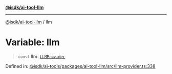 [**@isdk/ai-tool-llm**](../README.md)

***

[@isdk/ai-tool-llm](../globals.md) / llm

# Variable: llm

> `const` **llm**: [`LLMProvider`](../classes/LLMProvider.md)

Defined in: [@isdk/ai-tools/packages/ai-tool-llm/src/llm-provider.ts:338](https://github.com/isdk/ai-tool-llm.js/blob/d6d9893dfd318ddf757b21ff3f422c985e852178/src/llm-provider.ts#L338)
